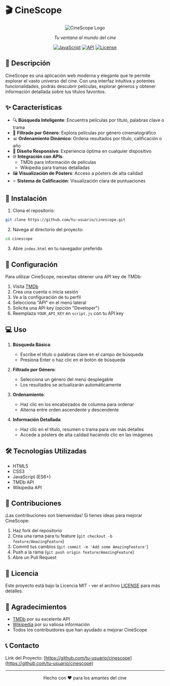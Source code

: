 # 🎬 CineScope

<div align="center">

![CineScope Logo](assets/logo.png)

*Tu ventana al mundo del cine*

[![JavaScript](https://img.shields.io/badge/JavaScript-ES6+-yellow.svg)](https://developer.mozilla.org/es/docs/Web/JavaScript)
[![API](https://img.shields.io/badge/API-TMDb-blue.svg)](https://www.themoviedb.org/)
[![License](https://img.shields.io/badge/License-MIT-green.svg)](LICENSE)

</div>

## 🌟 Descripción

CineScope es una aplicación web moderna y elegante que te permite explorar el vasto universo del cine. Con una interfaz intuitiva y potentes funcionalidades, podrás descubrir películas, explorar géneros y obtener información detallada sobre tus títulos favoritos.

## ✨ Características

- 🔍 **Búsqueda Inteligente**: Encuentra películas por título, palabras clave o trama
- 🎯 **Filtrado por Género**: Explora películas por género cinematográfico
- 📊 **Ordenamiento Dinámico**: Ordena resultados por título, calificación o año
- 📱 **Diseño Responsivo**: Experiencia óptima en cualquier dispositivo
- 🌐 **Integración con APIs**: 
  - TMDb para información de películas
  - Wikipedia para tramas detalladas
- 🖼️ **Visualización de Pósters**: Acceso a pósters de alta calidad
- ⭐ **Sistema de Calificación**: Visualización clara de puntuaciones

## 🚀 Instalación

1. Clona el repositorio:
```bash
git clone https://github.com/tu-usuario/cinescope.git
```

2. Navega al directorio del proyecto:
```bash
cd cinescope
```

3. Abre `index.html` en tu navegador preferido

## 🔑 Configuración

Para utilizar CineScope, necesitas obtener una API key de TMDb:

1. Visita [TMDb](https://www.themoviedb.org/)
2. Crea una cuenta o inicia sesión
3. Ve a la configuración de tu perfil
4. Selecciona "API" en el menú lateral
5. Solicita una API key (opción "Developer")
6. Reemplaza `YOUR_API_KEY` en `script.js` con tu API key

## 💻 Uso

1. **Búsqueda Básica**:
   - Escribe el título o palabras clave en el campo de búsqueda
   - Presiona Enter o haz clic en el botón de búsqueda

2. **Filtrado por Género**:
   - Selecciona un género del menú desplegable
   - Los resultados se actualizarán automáticamente

3. **Ordenamiento**:
   - Haz clic en los encabezados de columna para ordenar
   - Alterna entre orden ascendente y descendente

4. **Información Detallada**:
   - Haz clic en el título, resumen o trama para ver más detalles
   - Accede a pósters de alta calidad haciendo clic en las imágenes

## 🛠️ Tecnologías Utilizadas

- HTML5
- CSS3
- JavaScript (ES6+)
- TMDb API
- Wikipedia API

## 🤝 Contribuciones

¡Las contribuciones son bienvenidas! Si tienes ideas para mejorar CineScope:

1. Haz fork del repositorio
2. Crea una rama para tu feature (`git checkout -b feature/AmazingFeature`)
3. Commit tus cambios (`git commit -m 'Add some AmazingFeature'`)
4. Push a la rama (`git push origin feature/AmazingFeature`)
5. Abre un Pull Request

## 📝 Licencia

Este proyecto está bajo la Licencia MIT - ver el archivo [LICENSE](LICENSE) para más detalles.

## 🙏 Agradecimientos

- [TMDb](https://www.themoviedb.org/) por su excelente API
- [Wikipedia](https://www.wikipedia.org/) por su valiosa información
- Todos los contribuidores que han ayudado a mejorar CineScope

## 📞 Contacto

Link del Proyecto: [https://github.com/tu-usuario/cinescope](https://github.com/tu-usuario/cinescope)

---

<div align="center">
Hecho con ❤️ para los amantes del cine
</div> 
